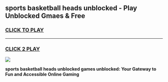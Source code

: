 
## sports basketball heads unblocked - Play Unblocked Gmaes & Free
<h3>
<a href="https://news.freeplayer.one?title=sports_basketball_heads_unblocked&ref=16F">CLICK TO PLAY</a></h3>
<hr>

<h3>
<a href="https://news.freeplayer.one?title=sports_basketball_heads_unblocked&ref=16F">CLICK 2 PLAY</a>
  
</h3>

<a href="https://news.freeplayer.one?title=sports_basketball_heads_unblocked&ref=16F/"><img src="https://clearcache.store/games.png"></a>


**sports basketball heads unblocked games unblocked: Your Gateway to Fun and Accessible Online Gaming**
